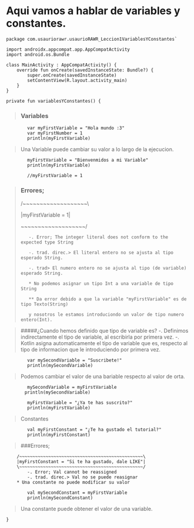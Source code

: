 # Aqui vamos a hablar de variables y constantes.

~~~
package com.usauriorawr.usaurioRAWR_Leccion1VariablesYConstantes`
~~~

~~~
import androidx.appcompat.app.AppCompatActivity
import android.os.Bundle
~~~


~~~
class MainActivity : AppCompatActivity() {
    override fun onCreate(savedInstanceState: Bundle?) {
        super.onCreate(savedInstanceState)
        setContentView(R.layout.activity_main)
    }
}
~~~

~~~
private fun variablesYConstantes() {
~~~

> ### Variables

~~~
    	var myFirstVariable = "Hola mundo :3"
    	var myFirstNumber = 1
    	println(myFirstVariable)
~~~


>Una Variable puede cambiar su valor a lo largo de la ejecucion.

~~~
    	myFirstVariable = "Bienvenmidos a mi Variable"
    	println(myFirstVariable)
    
    	//myFirstVariable = 1
~~~


>  ### Errores;
> 
> 	/~~~~~~~~~~~~~~~~~~~\
> 	
>	|myFirstVariable = 1|
>	
>	\~~~~~~~~~~~~~~~~~~~/
>		
>        -. Error; The integer literal does not conform to the expected type String
>        
>        -. trad. direc.> El literal entero no se ajusta al tipo esperado String.
>        
>        -. trad> El numero entero no se ajusta al tipo (de variable) esperado String.
>        
>        * No podemos asignar un tipo Int a una variable de tipo String
>        
>        ** Da error debido a que la variable "myFirstVariable" es de tipo Texto(String)
>        
>        y nosotros le estamos introduciondo un valor de tipo numero entero(Int).

> #####¿Cuando hemos definido que tipo de variable es?
            -. Definimos indirectamente el tipo de variable, al escribirla por primera vez.
            -. Kotlin asigna automaticamente el tipo de variable que es, respecto al tipo de
            informacion que le introduciendo por primera vez.

~~~
		var mySecondVariable = "Suscribete!"
		println(mySecondVariable)
~~~

> Podemos cambiar el valor de una bariable respecto al valor de orta.

~~~
   		mySecondVariable = myFirstVariable
   	   println(mySecondVariable)
~~~

~~~
   		myFirstVariable = "¿Ya te has suscrito?"
   		println(myFirstVariable)
~~~


> Constantes

~~~
  		val myFirstConstant = "¿Te ha gustado el tutorial?"
  		println(myFirstConstant)
~~~

> ###Errores;
> 
		/~~~~~~~~~~~~~~~~~~~~~~~~~~~~~~~~~~~~~~~~~~~~~~~\
		|myFirstConstant = "Si te ha gustado, dale LIKE"|
	  	\~~~~~~~~~~~~~~~~~~~~~~~~~~~~~~~~~~~~~~~~~~~~~~~/
			-. Error; Val cannot be reassigned
			-. trad. direc.> Val no se puede reasignar
  	 	* Una constante no puede modificar su valor

~~~
    	val mySecondConstant = myFirstVariable
    	println(mySecondConstant)
~~~

> Una constante puede obtener el valor de una variable.

`}`



